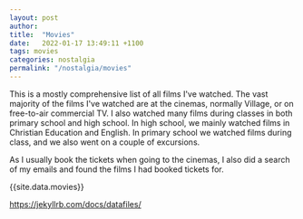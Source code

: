 ```yaml
---
layout: post
author:
title:  "Movies"
date:   2022-01-17 13:49:11 +1100
tags: movies
categories: nostalgia
permalink: "/nostalgia/movies"
---
```


This is a mostly comprehensive list of all films I've watched. The vast majority of the films I've watched are at the cinemas, normally Village, or on free-to-air commercial TV. I also watched many films during classes in both primary school and high school. In high school, we mainly watched films in Christian Education and English. In primary school we watched films during class, and we also went on a couple of excursions.

As I usually book the tickets when going to the cinemas, I also did a search of my emails and found the films I had booked tickets for.

{{site.data.movies}}

https://jekyllrb.com/docs/datafiles/